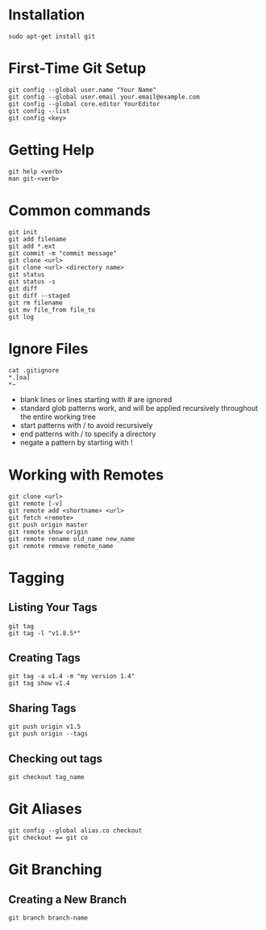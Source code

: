 # Installation
```
sudo apt-get install git
```
# First-Time Git Setup
```
git config --global user.name "Your Name"
git config --global user.email your.email@example.com
git config --global core.editor YourEditor
git config --list
git config <key>
```
# Getting Help
```
git help <verb>
man git-<verb>
```
# Common commands
```
git init
git add filename
git add *.ext
git commit -m "commit message"
git clone <url>
git clone <url> <directory name>
git status
git status -s
git diff
git diff --staged
git rm filename
git mv file_from file_to
git log
```
# Ignore Files
```
cat .gitignore
*.[oa]
*~
```
* blank lines or lines starting with # are ignored
* standard glob patterns work, and will be applied recursively throughout the entire working tree
* start patterns with / to avoid recursively
* end patterns with / to specify a directory
* negate a pattern by starting with !

# Working with Remotes
```
git clone <url>
git remote [-v]
git remote add <shortname> <url>
git fetch <remote>
git push origin master
git remote show origin
git remote rename old_name new_name
git remote remove remote_name
```
# Tagging

## Listing Your Tags
```
git tag
git tag -l "v1.8.5*"
```

## Creating Tags
```
git tag -a v1.4 -m "my version 1.4"
git tag show v1.4
```

## Sharing Tags
```
git push origin v1.5
git push origin --tags
```
## Checking out tags
```
git checkout tag_name
```

# Git Aliases
```
git config --global alias.co checkout
git checkout == git co
```

# Git Branching

## Creating a New Branch
```
git branch branch-name
```
